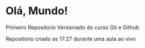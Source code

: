 # Olá, Mundo!
 Primeiro Repositorio Versionado do curso Git e Github

 Repositório criado as 17:27 durante uma aula ao vivo
